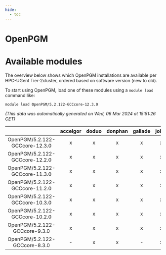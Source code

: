 ```yaml
---
hide:
  - toc
---
```


OpenPGM
=======

# Available modules


The overview below shows which OpenPGM installations are available per HPC-UGent Tier-2cluster, ordered based on software version (new to old).

To start using OpenPGM, load one of these modules using a `module load` command like:

```shell
module load OpenPGM/5.2.122-GCCcore-12.3.0
```

*(This data was automatically generated on Wed, 06 Mar 2024 at 15:51:26 CET)*  

| |accelgor|doduo|donphan|gallade|joltik|skitty|
| :---: | :---: | :---: | :---: | :---: | :---: | :---: |
|OpenPGM/5.2.122-GCCcore-12.3.0|x|x|x|x|x|x|
|OpenPGM/5.2.122-GCCcore-12.2.0|x|x|x|x|x|x|
|OpenPGM/5.2.122-GCCcore-11.3.0|x|x|x|x|x|x|
|OpenPGM/5.2.122-GCCcore-11.2.0|x|x|x|x|x|x|
|OpenPGM/5.2.122-GCCcore-10.3.0|x|x|x|x|x|x|
|OpenPGM/5.2.122-GCCcore-10.2.0|x|x|x|x|x|x|
|OpenPGM/5.2.122-GCCcore-9.3.0|x|x|x|x|x|x|
|OpenPGM/5.2.122-GCCcore-8.3.0|-|x|x|-|x|x|
